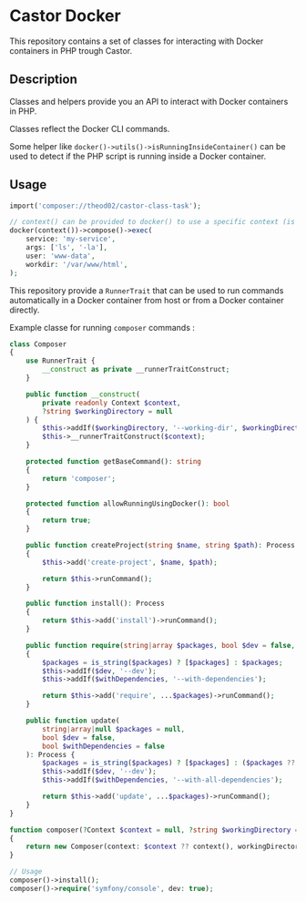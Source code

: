 # Castor Docker

This repository contains a set of classes for interacting with Docker containers in PHP trough Castor.

## Description

Classes and helpers provide you an API to interact with Docker containers in PHP.

Classes reflect the Docker CLI commands.

Some helper like `docker()->utils()->isRunningInsideContainer()` can be used to detect if the PHP script is running
inside a Docker container.

## Usage

```php
import('composer://theod02/castor-class-task');

// context() can be provided to docker() to use a specific context (is not a required argument)
docker(context())->compose()->exec(
    service: 'my-service',
    args: ['ls', '-la'],
    user: 'www-data',
    workdir: '/var/www/html',
);
```

This repository provide a `RunnerTrait` that can be used to run commands automatically in a Docker container from host
or from a Docker container directly.

Example classe for running `composer` commands :

```php
class Composer
{
    use RunnerTrait {
        __construct as private __runnerTraitConstruct;
    }

    public function __construct(
        private readonly Context $context,
        ?string $workingDirectory = null
    ) {
        $this->addIf($workingDirectory, '--working-dir', $workingDirectory);
        $this->__runnerTraitConstruct($context);
    }

    protected function getBaseCommand(): string
    {
        return 'composer';
    }

    protected function allowRunningUsingDocker(): bool
    {
        return true;
    }

    public function createProject(string $name, string $path): Process
    {
        $this->add('create-project', $name, $path);

        return $this->runCommand();
    }

    public function install(): Process
    {
        return $this->add('install')->runCommand();
    }

    public function require(string|array $packages, bool $dev = false, bool $withDependencies = false): Process
    {
        $packages = is_string($packages) ? [$packages] : $packages;
        $this->addIf($dev, '--dev');
        $this->addIf($withDependencies, '--with-dependencies');

        return $this->add('require', ...$packages)->runCommand();
    }

    public function update(
        string|array|null $packages = null,
        bool $dev = false,
        bool $withDependencies = false
    ): Process {
        $packages = is_string($packages) ? [$packages] : ($packages ?? []);
        $this->addIf($dev, '--dev');
        $this->addIf($withDependencies, '--with-all-dependencies');

        return $this->add('update', ...$packages)->runCommand();
    }
}

function composer(?Context $context = null, ?string $workingDirectory = null): Composer
{
    return new Composer(context: $context ?? context(), workingDirectory: $workingDirectory);
}

// Usage
composer()->install();
composer()->require('symfony/console', dev: true);
```

